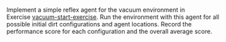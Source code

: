 Implement a simple reflex agent for the vacuum environment in
Exercise <a class="exerciseRef" id="exerciseref" href="{{ site.baseurl }}/agents-exercises/ex_10/">vacuum-start-exercise</a>. Run the environment
with this agent for all possible initial dirt configurations and agent
locations. Record the performance score for each configuration and the
overall average score.
